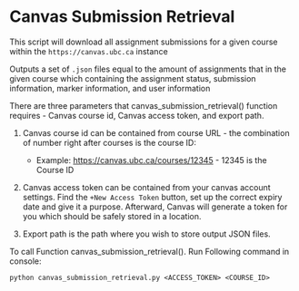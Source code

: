 # Canvas Submission Retrieval

This script will download all assignment submissions for a given course within the `https://canvas.ubc.ca` instance

Outputs a set of `.json` files equal to the amount of assignments that in the given course which containing the assignment status, submission information, marker information, and user information

There are three parameters that canvas_submission_retrieval() function requires - Canvas course id, Canvas access token, and export path.

1.  Canvas course id can be contained from course URL - the combination of number right after courses is the course ID:
    * Example: https://canvas.ubc.ca/courses/12345 - 12345 is the Course ID
     
2.  Canvas access token can be contained from your canvas account settings. Find the `+New Access Token` button, set up the correct expiry date and give it a purpose. Afterward, Canvas will generate a token for you which should be safely stored in a location.
   
3.  Export path is the path where you wish to store output JSON files.

To call Function canvas_submission_retrieval(). Run Following command in console:

    python canvas_submission_retrieval.py <ACCESS_TOKEN> <COURSE_ID>
